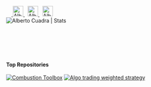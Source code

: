 &ensp;&ensp;<a href="https://scholar.google.es/citations?user=oEyJUfcAAAAJ&hl=es&oi=ao">
  <img alt="Alberto Cuadra | Google Scholar" width="28px" src="https://upload.wikimedia.org/wikipedia/commons/c/c7/Google_Scholar_logo.svg" />
</a>&nbsp;
<a href="https://www.researchgate.net/profile/Alberto_Cuadra_Lara">
  <img alt="Alberto Cuadra | ResearchGate" width="28px" src="https://upload.wikimedia.org/wikipedia/commons/thumb/5/5e/ResearchGate_icon_SVG.svg/32px-ResearchGate_icon_SVG.svg.png" />
</a>&nbsp;
<a href="https://orcid.org/0000-0001-8280-2426">
  <img alt="Alberto Cuadra | ORCID iD" width="28px" src="https://upload.wikimedia.org/wikipedia/commons/0/06/ORCID_iD.svg" />
</a>
<br>
<a href="https://acuadralara.com/">
  <img align="left" alt="Alberto Cuadra | Stats" src="https://github-readme-stats.vercel.app/api?username=AlbertoCuadra&show_icons=true&include_all_commits=true&hide_title=true&hide=contribs&hide_border=true&bg_color=ffffff&icon_color=2a9d8fff&title_color=2a9d8fff" />
</a>

<br>
<br>
<br>
<br>
<br>

#### Top Repositories
[![Combustion Toolbox](https://github-readme-stats.vercel.app/api/pin/?username=AlbertoCuadra&repo=combustion_toolbox)](https://github.com/AlbertoCuadra/combustion_toolbox)
[![Algo trading weighted strategy](https://github-readme-stats.vercel.app/api/pin/?username=AlbertoCuadra&repo=algo_trading_weighted_strategy)](https://github.com/AlbertoCuadra/algo_trading_weighted_strategy)
